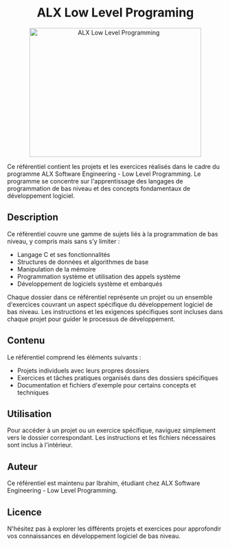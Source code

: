 <h1 align="center "> ALX Low Level Programing</h1>

<p align="center">
  <img src="https://camo.githubusercontent.com/8a9c7f854df987a0b488caf7b4ca6fb56e368e1a0b85602574da94c19d1c2d2e/68747470733a2f2f70687973696373677572756b756c2e66696c65732e776f726470726573732e636f6d2f323031392f30322f6368617261637465722d312e676966"  alt="ALX Low Level Programming" width="400" height="300"/> 
</p>

Ce référentiel contient les projets et les exercices réalisés dans le cadre du programme ALX Software Engineering - Low Level Programming. Le programme se concentre sur l'apprentissage des langages de programmation de bas niveau et des concepts fondamentaux de développement logiciel.

## Description

Ce référentiel couvre une gamme de sujets liés à la programmation de bas niveau, y compris mais sans s'y limiter :

- Langage C et ses fonctionnalités
- Structures de données et algorithmes de base
- Manipulation de la mémoire
- Programmation système et utilisation des appels système
- Développement de logiciels système et embarqués

Chaque dossier dans ce référentiel représente un projet ou un ensemble d'exercices couvrant un aspect spécifique du développement logiciel de bas niveau. Les instructions et les exigences spécifiques sont incluses dans chaque projet pour guider le processus de développement.

## Contenu

Le référentiel comprend les éléments suivants :

- Projets individuels avec leurs propres dossiers
- Exercices et tâches pratiques organisés dans des dossiers spécifiques
- Documentation et fichiers d'exemple pour certains concepts et techniques

## Utilisation

Pour accéder à un projet ou un exercice spécifique, naviguez simplement vers le dossier correspondant. Les instructions et les fichiers nécessaires sont inclus à l'intérieur.

## Auteur

Ce référentiel est maintenu par Ibrahim, étudiant chez ALX Software Engineering - Low Level Programming.

## Licence


N'hésitez pas à explorer les différents projets et exercices pour approfondir vos connaissances en développement logiciel de bas niveau.
